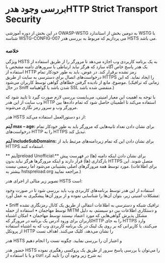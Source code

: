 # بررسی وجود هدرHTTP Strict Transport Security

در این بخش از دوره آموزشی OWASP-WSTG به دومین بخش از استاندارد WSTG با شناسه WSTG-CONFIG-007 می پردازیم که مربوط به بررسی هدر HSTS می باشد.

### خلاصه




ویژگی HSTS به یک برنامه کاربردی وب اجازه می‌دهد تا مرورگر را از طریق استفاده از یک هدر پاسخ خاص آگاه سازد که هرگز نباید ارتباطی با سرورهای دامنه مشخص با استفاده از HTTP رمز نشده برقرار کند. در عوض، باید به طور خودکار تمام درخواست‌های اتصال برای دسترسی به سایت از طریق HTTPS را ایجاد نماید. که این موضوع، مانع از نادیده گرفتن خطاهای گواهی توسط کاربران می‌شود. (زمانی که ترافیک در حال Sniff شدن باشد یا گواهینامه SSL منقضی شده باشد.)

با توجه به اهمیت این معیار امنیتی، می‌بایست بررسی لازم صورت گیرد تا تایید شود که وب سایت از این هدر HTTP استفاده می‌کند تا اطمینان حاصل شود که تمام داده‌ها بین مرورگر وب و سرور رمز نگاری می‌شوند.

هدر HSTS از دو دستورالعمل استفاده می‌کند:

**آیتم max – age:** برای نشان دادن تعداد ثانیه‌هایی که مرورگر باید به طور خودکار تمام درخواست‌های HTTP را به HTTPS تبدیل کند.

**آیتم includeSubDomains:** برای نشان دادن این که تمام زیردامنه‌های مرتبط باید از HTTPS استفاده کنند.

** آیتمpreload Unofficial:** برای نشان دادن اینکه دامنه (‏ها)‏ در فهرست پیش بارگذاری (‏ها) ‏قرار دارند و اینکه مرورگرها هرگز نباید بدون HTTPS متصل شوند. این مورد توسط همه مرورگرهای اصلی پشتیبانی می‌شود اما رسمی نیست. (برای اطلاعات بیشتر به hstspreload.org مراجعه نمایید.)

تصویر زیر مثالی از اجرای هدر HSTS است:

استفاده از این هدر توسط برنامه‌های کاربردی وب باید بررسی شود تا در صورت وجود مشکلات امنیتی زیر، بتوان آن‌ها را شناسایی نموده و از بروز آن‌ها پیشگیری به عمل آورد:

• Sniff ترافیک شبکه و دسترسی به اطلاعات انتقالی از طریق یک کانال رمزنگاری نشده توسط مهاجمان
• استفاده از حمله MITM و دستکاری اطلاعات بین دو سیستم، به دلیل مشکل پذیرش گواهی‌هایی که مورد اعتماد نیستند توسط مهاجمان
• امکان اشتباه کاربران برای ورود آدرس یک برنامه در مرورگر کهHTTP را به جای HTTPS وارد می‌کنند، یا کاربرانی که بر روی یک لینک در یک برنامه کاربردی وب که به اشتباه استفاده از پروتکل HTTP را نشان می‌دهد، کلیک می‌کنند.
اهداف تست

هدر HSTS و اعتبار آن را بررسی نمایید.
چگونه تست را انجام دهیم

حضور هدر HSTS را می‌توان با بررسی پاسخ سرور از طریق یک پروکسی رهگیری نموده و یا با استفاده از curl به شرح زیر وجود آن را تایید کرد:
